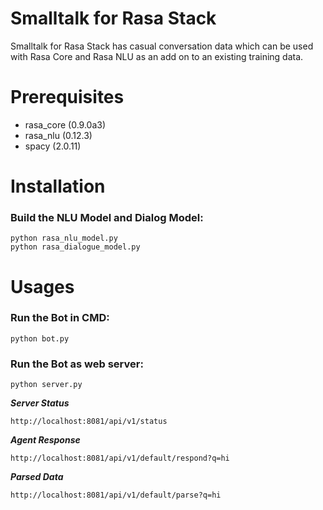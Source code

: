 # Smalltalk for Rasa Stack

Smalltalk for Rasa Stack has casual conversation data which can be used with Rasa Core and Rasa NLU as an add on to an existing training data.
# Prerequisites

- rasa_core (0.9.0a3)
- rasa_nlu (0.12.3)
- spacy (2.0.11) 

# Installation

### Build the NLU Model and Dialog Model:

``` 
python rasa_nlu_model.py
python rasa_dialogue_model.py
 ```

# Usages

### Run the Bot in CMD:

```
python bot.py
```

### Run the Bot as web server:

```
python server.py
```
 
***Server Status***

```
http://localhost:8081/api/v1/status
 ``` 

 ***Agent Response***

 ```
http://localhost:8081/api/v1/default/respond?q=hi
 ```

 ***Parsed Data***

 ```
http://localhost:8081/api/v1/default/parse?q=hi
 ```
